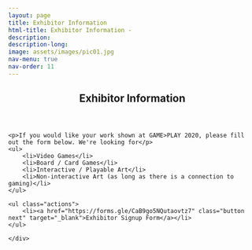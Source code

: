 ```yaml
---
layout: page
title: Exhibitor Information
html-title: Exhibitor Information -
description: 
description-long: 
image: assets/images/pic01.jpg
nav-menu: true
nav-order: 11
---
```


<!-- Main -->
<div id="main" class="alt games">

<section id="one">
	<div class="inner">
	<header class="major">
		<h1>Exhibitor Information</h1>
	</header>

	<p>If you would like your work shown at GAME>PLAY 2020, please fill out the form below. We're looking for</p>
	<ul>
		<li>Video Games</li>
		<li>Board / Card Games</li>
		<li>Interactive / Playable Art</li>
		<li>Non-interactive Art (as long as there is a connection to gaming)</li>
	</ul>

	<ul class="actions">
		<li><a href="https://forms.gle/CaB9go5NQutaovtz7" class="button next" target="_blank">Exhibitor Signup Form</a></li>
	</ul>

	</div>
</section>

</div>
